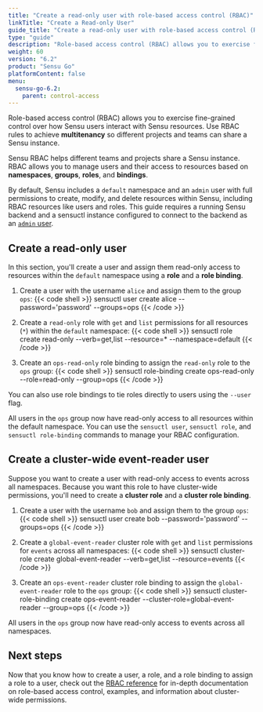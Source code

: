```yaml
---
title: "Create a read-only user with role-based access control (RBAC)"
linkTitle: "Create a Read-only User"
guide_title: "Create a read-only user with role-based access control (RBAC)"
type: "guide"
description: "Role-based access control (RBAC) allows you to exercise fine-grained control over how Sensu users interact with Sensu resources. Use RBAC rules to achieve multitenancy so different projects and teams can share a Sensu instance. Read this guide to create users with Sensu RBAC."
weight: 60
version: "6.2"
product: "Sensu Go"
platformContent: false
menu: 
  sensu-go-6.2:
    parent: control-access
---
```


Role-based access control (RBAC) allows you to exercise fine-grained control over how Sensu users interact with Sensu resources.
Use RBAC rules to achieve **multitenancy** so different projects and teams can share a Sensu instance. 

Sensu RBAC helps different teams and projects share a Sensu instance.
RBAC allows you to manage users and their access to resources based on **namespaces**, **groups**, **roles**, and **bindings**.

By default, Sensu includes a `default` namespace and an `admin` user with full permissions to create, modify, and delete resources within Sensu, including RBAC resources like users and roles.
This guide requires a running Sensu backend and a sensuctl instance configured to connect to the backend as an [`admin` user][2].

## Create a read-only user

In this section, you'll create a user and assign them read-only access to resources within the `default` namespace using a **role** and a **role binding**.

1. Create a user with the username `alice` and assign them to the group `ops`:
{{< code shell >}}
sensuctl user create alice --password='password' --groups=ops
{{< /code >}}

2. Create a `read-only` role with `get` and `list` permissions for all resources (`*`) within the `default` namespace:
{{< code shell >}}
sensuctl role create read-only --verb=get,list --resource=* --namespace=default
{{< /code >}}

3. Create an `ops-read-only` role binding to assign the `read-only` role to the `ops` group:
{{< code shell >}}
sensuctl role-binding create ops-read-only --role=read-only --group=ops
{{< /code >}}

You can also use role bindings to tie roles directly to users using the `--user` flag.

All users in the `ops` group now have read-only access to all resources within the default namespace.
You can use the `sensuctl user`, `sensuctl role`, and `sensuctl role-binding` commands to manage your RBAC configuration.

## Create a cluster-wide event-reader user

Suppose you want to create a user with read-only access to events across all namespaces.
Because you want this role to have cluster-wide permissions, you'll need to create a **cluster role** and a **cluster role binding**.

1. Create a user with the username `bob` and assign them to the group `ops`:
{{< code shell >}}
sensuctl user create bob --password='password' --groups=ops
{{< /code >}}

2. Create a `global-event-reader` cluster role with `get` and `list` permissions for `events` across all namespaces:
{{< code shell >}}
sensuctl cluster-role create global-event-reader --verb=get,list --resource=events
{{< /code >}}

3. Create an `ops-event-reader` cluster role binding to assign the `global-event-reader` role to the `ops` group:
{{< code shell >}}
sensuctl cluster-role-binding create ops-event-reader --cluster-role=global-event-reader --group=ops
{{< /code >}}

All users in the `ops` group now have read-only access to events across all namespaces.

## Next steps

Now that you know how to create a user, a role, and a role binding to assign a role to a user, check out the [RBAC reference][1] for in-depth documentation on role-based access control, examples, and information about cluster-wide permissions.

[1]: ../rbac/
[2]: ../rbac#default-users
